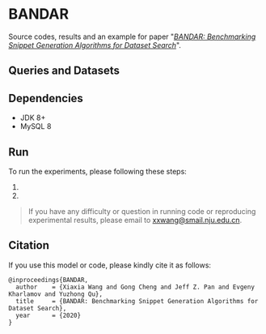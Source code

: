 # BANDAR
Source codes, results and an example for paper "*[BANDAR: Benchmarking Snippet Generation Algorithms for Dataset Search]()*". 

## Queries and Datasets



## Dependencies

- JDK 8+
- MySQL 8

## Run

To run the experiments, please following these steps: 

1. 
2. 

> If you have any difficulty or question in running code or reproducing experimental results, please email to [xxwang@smail.nju.edu.cn](mailto:xxwang@smail.nju.edu.cn). 

## Citation

If you use this model or code, please kindly cite it as follows:

```
@inproceedings{BANDAR,
  author    = {Xiaxia Wang and Gong Cheng and Jeff Z. Pan and Evgeny Kharlamov and Yuzhong Qu},
  title     = {BANDAR: Benchmarking Snippet Generation Algorithms for Dataset Search},
  year      = {2020}
}
```
